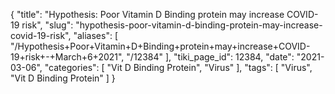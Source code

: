 {
    "title": "Hypothesis: Poor Vitamin D Binding protein may increase COVID-19 risk",
    "slug": "hypothesis-poor-vitamin-d-binding-protein-may-increase-covid-19-risk",
    "aliases": [
        "/Hypothesis+Poor+Vitamin+D+Binding+protein+may+increase+COVID-19+risk+-+March+6+2021",
        "/12384"
    ],
    "tiki_page_id": 12384,
    "date": "2021-03-06",
    "categories": [
        "Vit D Binding Protein",
        "Virus"
    ],
    "tags": [
        "Virus",
        "Vit D Binding Protein"
    ]
}